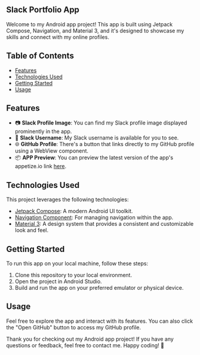 ##  Slack Portfolio App


Welcome to my Android app project! This app is built using Jetpack Compose, Navigation, and Material 3, and it's designed to showcase my skills and connect with my online profiles.

## Table of Contents
- [Features](#features)
- [Technologies Used](#technologies-used)
- [Getting Started](#getting-started)
- [Usage](#usage)


## Features

- 📷 **Slack Profile Image**: You can find my Slack profile image displayed prominently in the app.
- 👤 **Slack Username**: My Slack username is available for you to see.
- 🌐 **GitHub Profile**: There's a button that links directly to my GitHub profile using a WebView component.
- 📦 **APP Preview**: You can preview the latest version of the app's appetize.io link [here](https://appetize.io/app/v3hg7zt52gjnmvuinwz7gig26y).



## Technologies Used

This project leverages the following technologies:

- [Jetpack Compose](https://developer.android.com/jetpack/compose): A modern Android UI toolkit.
- [Navigation Component](https://developer.android.com/guide/navigation): For managing navigation within the app.
- [Material 3](https://m3.material.io/): A design system that provides a consistent and customizable look and feel.

## Getting Started

To run this app on your local machine, follow these steps:

1. Clone this repository to your local environment.
2. Open the project in Android Studio.
3. Build and run the app on your preferred emulator or physical device.

## Usage

Feel free to explore the app and interact with its features. You can also click the "Open GitHub" button to access my GitHub profile.



Thank you for checking out my Android app project! If you have any questions or feedback, feel free to contact me. Happy coding! 🚀
